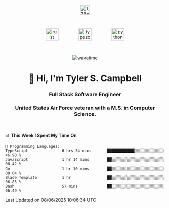 <p align="center">
<a href="https://www.linkedin.com/in/t36campbell" target="blank"><img align="center" src="https://ik.imagekit.io/t36campbell/Portfolio/linkedin.png.original_m8bbGgPh6.png" alt="t36campbell" height="30" width="30" /></a>
</p>
<p align="center">
    <img src="https://rustacean.net/assets/rustacean-orig-noshadow.svg" alt="rust" width="40" height="40" style="margin: 6%;" />
    <img src="https://cdn.worldvectorlogo.com/logos/typescript.svg" alt="typescript" width="40" height="40" style="margin: 6%;" />
    <img src="https://cdn.worldvectorlogo.com/logos/python-5.svg" alt="python" width="40" height="40" style="margin: 6%;" />
</p>
<div align="center">
  
  ![wakatime](https://wakatime.com/badge/user/738aac7f-8868-4bc3-a1df-4c36703ee4b6.svg)
  
</div>

<h1 align="center">👋 Hi, I'm Tyler S. Campbell</h1>
<h3 align="center">Full Stack Software Engineer</h3>
<h3 align="center">United States Air Force veteran with a M.S. in Computer Science.</h3>
<br>

<!--START_SECTION:waka-->
📊 **This Week I Spent My Time On** 

```text
💬 Programming Languages: 
TypeScript               6 hrs 54 mins       ████████████░░░░░░░░░░░░░   46.98 % 
JavaScript               1 hr 14 mins        ██░░░░░░░░░░░░░░░░░░░░░░░   08.42 % 
Go                       1 hr 10 mins        ██░░░░░░░░░░░░░░░░░░░░░░░   08.04 % 
Blade Template           1 hr                ██░░░░░░░░░░░░░░░░░░░░░░░   06.85 % 
Bash                     57 mins             ██░░░░░░░░░░░░░░░░░░░░░░░   06.49 % 
```


 Last Updated on 08/06/2025 10:06:34 UTC
<!--END_SECTION:waka-->
